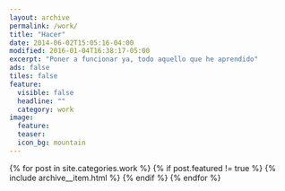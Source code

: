```yaml
---
layout: archive
permalink: /work/
title: "Hacer"
date: 2014-06-02T15:05:16-04:00
modified: 2016-01-04T16:38:17-05:00
excerpt: "Poner a funcionar ya, todo aquello que he aprendido"
ads: false
tiles: false
feature:
  visible: false
  headline: ""
  category: work
image:
  feature:
  teaser:
  icon_bg: mountain
---
```


{% for post in site.categories.work %}
  {% if post.featured != true %}
  {% include archive__item.html %}
  {% endif %}
{% endfor %}
